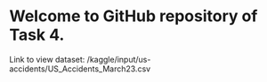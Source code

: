 # Welcome to GitHub repository of Task 4. 
Link to view dataset: /kaggle/input/us-accidents/US_Accidents_March23.csv
